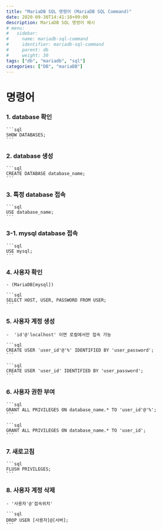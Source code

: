 ```yaml
---
title: "MariaDB SQL 명령어 (MariaDB SQL Command)"
date: 2020-09-30T14:41:18+09:00
description: MariaDB SQL 명령어 예시
# menu:
#   sidebar:
#     name: mariadb-sql-command
#     identifier: mariadb-sql-command
#     parent: db
#     weight: 30
tags: ["db", "mariadb", "sql"]
categories: ["DB", "mariaDB"]
---
```




# 명령어

### 1. database 확인

    ```sql
    SHOW DATABASES;
    ```

### 2. database 생성

    ```sql
    CREATE DATABASE database_name;
    ```

### 3. 특정 database 접속

    ```sql
    USE database_name;
    ```

### 3-1. mysql database 접속

    ```sql
    USE mysql;
    ```

### 4. 사용자 확인
    - (MariaDB[mysql])

    ```sql
    SELECT HOST, USER, PASSWORD FROM USER;
    ```

### 5. 사용자 계정 생성
    -  'id'@'localhost' 이면 로컬에서만 접속 가능

    ```sql
    CREATE USER 'user_id'@'%' IDENTIFIED BY 'user_password';
    ```

    ```sql
    CREATE USER 'user_id' IDENTIFIED BY 'user_password';
    ```

### 6. 사용자 권한 부여

    ```sql
    GRANT ALL PRIVILEGES ON database_name.* TO 'user_id'@'%';
    ```

    ```sql
    GRANT ALL PRIVILEGES ON database_name.* TO 'user_id';
    ```

### 7. 새로고침

    ```sql
    FLUSH PRIVILEGES;
    ```

### 8. 사용자 계정 삭제
    - '사용자'@'접속위치'

    ```sql
    DROP USER [사용자]@[서버];
    ```